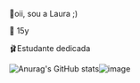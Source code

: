 🌻oii, sou a Laura ;)

🎀 15y

🩰Estudante dedicada

 ![Anurag's GitHub stats](https://github-readme-stats.vercel.app/api?username=LauraFerrazGorges&show_icons=true&theme=omni)![image](https://github.com/user-attachments/assets/c09f4bd2-b6fe-4b71-8bdc-fda3aa393ae5)

